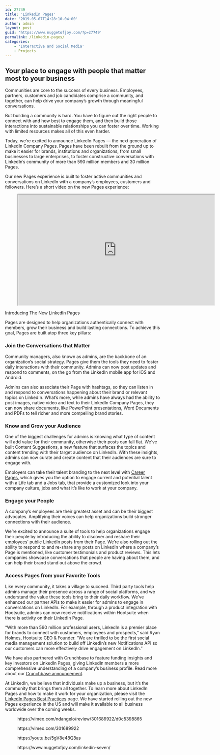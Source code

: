 ```yaml
---
id: 27749
title: 'LinkedIn Pages'
date: '2019-05-07T14:28:10-04:00'
author: admin
layout: post
guid: 'https://www.nuggetofjoy.com/?p=27749'
permalink: /linkedin-pages/
categories:
    - 'Interactive and Social Media'
    - Projects
---
```


## Your place to engage with people that matter most to your business

Communities are core to the success of every business. Employees, partners, customers and job candidates comprise a community, and together, can help drive your company’s growth through meaningful conversations.

But building a community is hard. You have to figure out the right people to connect with and how best to engage them, and then build those interactions into sustainable relationships you can foster over time. Working with limited resources makes all of this even harder.

Today, we’re excited to announce LinkedIn Pages — the next generation of LinkedIn Company Pages. Pages have been rebuilt from the ground up to make it easier for brands, institutions and organizations, from small businesses to large enterprises, to foster constructive conversations with LinkedIn’s community of more than 590 million members and 30 million Pages.

Our new Pages experience is built to foster active communities and conversations on LinkedIn with a company’s employees, customers and followers. Here’s a short video on the new Pages experience:

<figure><iframe allowfullscreen="" height="360" loading="lazy" src="https://www.youtube-nocookie.com/embed/rIdwRH4saR0?rel=0&autoplay=0" width="640"></iframe></figure>Introducing The New LinkedIn Pages

Pages are designed to help organizations authentically connect with members, grow their business and build lasting connections. To achieve this goal, Pages are built atop three key pillars:

### Join the Conversations that Matter

Community managers, also known as admins, are the backbone of an organization’s social strategy. Pages give them the tools they need to foster daily interactions with their community. Admins can now post updates and respond to comments, on the go from the LinkedIn mobile app for iOS and Android.

Admins can also associate their Page with hashtags, so they can listen in and respond to conversations happening about their brand or relevant topics on LinkedIn. What’s more, while admins have always had the ability to post images, native video and text to their LinkedIn Company Pages, they can now share documents, like PowerPoint presentations, Word Documents and PDFs to tell richer and more compelling brand stories.

### Know and Grow your Audience

One of the biggest challenges for admins is knowing what type of content will add value for their community, otherwise their posts can fall flat. We’ve built Content Suggestions, a new feature that surfaces the topics and content trending with their target audience on LinkedIn. With these insights, admins can now curate and create content that their audiences are sure to engage with.

Employers can take their talent branding to the next level with [Career Pages](https://business.linkedin.com/talent-solutions/blog/product-updates/2018/new-linkedin-pages-design-engages-candidates), which gives you the option to engage current and potential talent with a Life tab and a Jobs tab, that provide a customized look into your company culture, jobs and what it’s like to work at your company.

### Engage your People

A company’s employees are their greatest asset and can be their biggest advocates. Amplifying their voices can help organizations build stronger connections with their audience.

We’re excited to announce a suite of tools to help organizations engage their people by introducing the ability to discover and reshare their employees’ public LinkedIn posts from their Page. We’re also rolling out the ability to respond to and re-share any posts on LinkedIn where a company’s Page is mentioned, like customer testimonials and product reviews. This lets companies showcase conversations that people are having about them, and can help their brand stand out above the crowd.

### Access Pages from your Favorite Tools

Like every community, it takes a village to succeed. Third party tools help admins manage their presence across a range of social platforms, and we understand the value these tools bring to their daily workflow. We’ve enhanced our partner APIs to make it easier for admins to engage in conversations on LinkedIn. For example, through a product integration with Hootsuite, admins can now receive notifications within Hootsuite when there is activity on their LinkedIn Page.

“With more than 590 million professional users, LinkedIn is a premier place for brands to connect with customers, employees and prospects,” said Ryan Holmes, Hootsuite CEO &amp; Founder. “We are thrilled to be the first social media management solution to build off LinkedIn’s new Notifications API so our customers can more effectively drive engagement on LinkedIn.”

We have also partnered with Crunchbase to feature funding insights and key investors on LinkedIn Pages, giving LinkedIn members a more comprehensive understanding of a company’s business profile. Read more about our [Crunchbase announcement](https://news.linkedin.com/2018/11/linkedin-pages-to-include-crunchbase-insights).

At LinkedIn, we believe that individuals make up a business, but it’s the community that brings them all together. To learn more about LinkedIn Pages and how to make it work for your organization, please visit the [LinkedIn Pages Best Practices](https://business.linkedin.com/marketing-solutions/linkedin-pages/best-practices#2) page. We have started rolling out the new Pages experience in the US and will make it available to all business worldwide over the coming weeks.

<figure class="wp-block-embed-vimeo wp-block-embed is-type-rich is-provider-embed-handler"><div class="wp-block-embed__wrapper">https://vimeo.com/ndangelo/review/301689922/d0c5398865 </div></figure><figure class="wp-block-embed-vimeo wp-block-embed is-type-video is-provider-vimeo wp-embed-aspect-16-9 wp-has-aspect-ratio"><div class="wp-block-embed__wrapper">https://vimeo.com/301689922 </div></figure><figure class="wp-block-embed-youtube wp-block-embed is-type-video is-provider-youtube wp-embed-aspect-16-9 wp-has-aspect-ratio"><div class="wp-block-embed__wrapper">https://youtu.be/5gV8e48Q8as </div></figure><figure class="wp-block-embed-wordpress wp-block-embed is-type-wp-embed is-provider-communication-art-design-amp-instruction"><div class="wp-block-embed__wrapper">https://www.nuggetofjoy.com/linkedin-seven/ </div></figure>